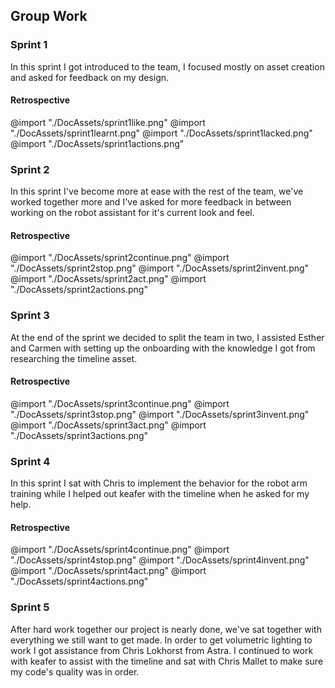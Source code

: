 ## Group Work

### Sprint 1

In this sprint I got introduced to the team, I focused mostly on asset creation and asked for feedback on my design.

#### Retrospective
@import "./DocAssets/sprint1like.png"
@import "./DocAssets/sprint1learnt.png"
@import "./DocAssets/sprint1lacked.png"
@import "./DocAssets/sprint1actions.png"

### Sprint 2

In this sprint I've become more at ease with the rest of the team, we've worked together more and I've asked for more feedback in between working on the robot assistant for it's current look and feel.

#### Retrospective
@import "./DocAssets/sprint2continue.png"
@import "./DocAssets/sprint2stop.png"
@import "./DocAssets/sprint2invent.png"
@import "./DocAssets/sprint2act.png"
@import "./DocAssets/sprint2actions.png"

### Sprint 3

At the end of the sprint we decided to split the team in two, I assisted Esther and Carmen with setting up the onboarding with the knowledge I got from researching the timeline asset.

#### Retrospective
@import "./DocAssets/sprint3continue.png"
@import "./DocAssets/sprint3stop.png"
@import "./DocAssets/sprint3invent.png"
@import "./DocAssets/sprint3act.png"
@import "./DocAssets/sprint3actions.png"

### Sprint 4

In this sprint I sat with Chris to implement the behavior for the robot arm training while I helped out keafer with the timeline when he asked for my help.

#### Retrospective
@import "./DocAssets/sprint4continue.png"
@import "./DocAssets/sprint4stop.png"
@import "./DocAssets/sprint4invent.png"
@import "./DocAssets/sprint4act.png"
@import "./DocAssets/sprint4actions.png"

### Sprint 5

After hard work together our project is nearly done, we've sat together with everything we still want to get made. In order to get volumetric lighting to work I got assistance from Chris Lokhorst from Astra. I continued to work with keafer to assist with the timeline and sat with Chris Mallet to make sure my code's quality was in order.